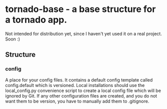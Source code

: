 tornado-base - a base structure for a tornado app.
===================================================

Not intended for distribution yet, since I haven't yet used it on a real project. Soon :)

## Structure

### config

A place for your config files. It contains a default config template called
config.default which is versioned. Local installations should use the local_config.py
convenience script to create a local config file which will be ignored by Git. If
any other configuration files are created, and you do not want them to be version, you
have to manually add them to .gitignore.


